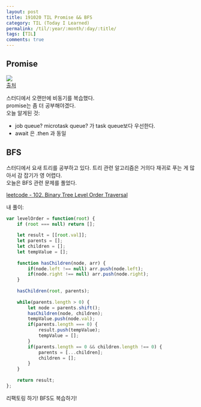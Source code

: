 ```yaml
---
layout: post
title: 191020 TIL Promise && BFS
category: TIL (Today I Learned)
permalink: /til/:year/:month/:day/:title/
tags: [TIL]
comments: true
---
```


## **Promise**

![](http://sculove.github.io/blog/2018/01/18/javascriptflow/promise-step2.png)  
[출처](http://sculove.github.io/blog/2018/01/18/javascriptflow/)  

스터디에서 오랜만에 비동기를 복습했다.  
promise는 좀 더 공부해야겠다.  
오늘 알게된 것:
 - job queue? microtask queue? 가 task queue보다 우선한다. 
 - await 은 .then 과 동일


## **BFS**

스터디에서 요새 트리를 공부하고 있다. 트리 관련 알고리즘은 거의다 재귀로 푸는 게 많아서 감 잡기가 영 어렵다.  
오늘은 BFS 관련 문제를 풀었다. 

[leetcode - 102. Binary Tree Level Order Traversal](https://leetcode.com/problems/binary-tree-level-order-traversal/)

내 풀이: 

```javascript
var levelOrder = function(root) {
    if (root === null) return [];
    
    let result = [[root.val]];
    let parents = [];
    let children = [];
    let tempValue = [];
    
    function hasChildren(node, arr) {
        if(node.left !== null) arr.push(node.left);
        if(node.right !== null) arr.push(node.right);
    }
    
    hasChildren(root, parents);
    
    while(parents.length > 0) {
        let node = parents.shift();
        hasChildren(node, children);
        tempValue.push(node.val);
        if(parents.length === 0) {
            result.push(tempValue);
            tempValue = [];
        }
        if(parents.length == 0 && children.length !== 0) {
            parents = [...children];
            children = [];
        }
    }
    
    return result;
};
```

리팩토링 하기! BFS도 복습하기!
 